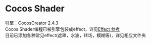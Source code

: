# Cocos Shader

引擎：CocosCreator 2.4.3  
Cocos Shader编程已被引擎包装成effect，详见[Effect 参考](https://docs.cocos.com/creator/manual/zh/render/effect.html)  
目前已添加各种常见effect(遮罩，水波，转场，模糊等)，详见相应文件夹